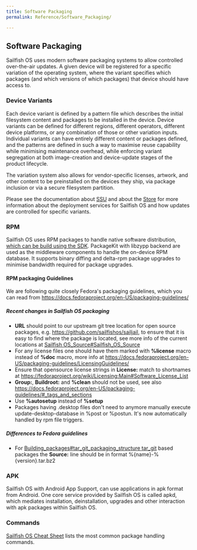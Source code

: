 ```yaml
---
title: Software Packaging
permalink: Reference/Software_Packaging/

---
```


## Software Packaging

Sailfish OS uses modern software packaging systems to allow controlled
over-the-air updates. A given device will be registered for a specific
variation of the operating system, where the variant specifies which
packages (and which versions of which packages) that device should have
access to.

### Device Variants

Each device variant is defined by a pattern file which describes the
initial filesystem content and packages to be installed in the device.
Device variants can be defined for different regions, different
operators, different device platforms, or any combination of those or
other variation inputs. Individual variants can have entirely different
content or packages defined, and the patterns are defined in such a way
to maximise reuse capability while minimising maintenance overhead,
while enforcing variant segregation at both image-creation and
device-update stages of the product lifecycle.

The variation system also allows for vendor-specific licenses, artwork,
and other content to be preinstalled on the devices they ship, via
package inclusion or via a secure filesystem partition.

Please see the documentation about [SSU](/Services/Deployment/SSU) and about the
[Store](/Services/Deployment/Store) for more information about the deployment
services for Sailfish OS and how updates are controlled for specific
variants.

### RPM

Sailfish OS uses RPM packages to handle native software distribution, [
which can be build using the SDK](/Develop/Platform/Building_packages).
PackageKit with libzypp backend are used as the middleware components to
handle the on-device RPM database. It supports binary diffing and
delta-rpm package upgrades to minimise bandwidth required for package
upgrades.

#### RPM packaging Guidelines

We are following quite closely Fedora's packaging guidelines, which you
can read from
<https://docs.fedoraproject.org/en-US/packaging-guidelines/>

##### Recent changes in Sailfish OS packaging

  - **URL** should point to our upstream git tree location for open
    source packages, e.g. <https://github.com/sailfishos/sailjail>, to
    ensure that it is easy to find where the package is located, see
    more info of the current locations at
    [Sailfish OS\_Source\#Sailfish\_OS\_Source](/Services/Development/Sailfish_OS_Source)
  - For any license files one should have them marked with **%license**
    macro instead of **%doc** macro, more info at
    <https://docs.fedoraproject.org/en-US/packaging-guidelines/LicensingGuidelines/>
  - Ensure that opensource license strings in **License:** match to
    shortnames at
    <https://fedoraproject.org/wiki/Licensing:Main#Software_License_List>
  - **Group:**, **Buildroot:** and **%clean** should not be used, see
    also
    <https://docs.fedoraproject.org/en-US/packaging-guidelines/#_tags_and_sections>
  - Use **%autosetup** instead of **%setup**
  - Packages having .desktop files don't need to anymore manually
    execute update-desktop-database in %post or %postun. It's now
    automatically handled by rpm file triggers.

##### Differences to Fedora guidelines

  - For [Building\_packages\#tar\_git\_packaging\_structure
    tar\_git](/Building_packages#tar_git_packaging_structure_tar_git)
    based packages the **Source:** line should be in format
    %{name}-%{version}.tar.bz2

### APK

Sailfish OS with Android App Support, can use applications in apk format
from Android. One core service provided by Sailfish OS is called apkd,
which mediates installation, deinstallation, upgrades and other
interaction with apk packages within Sailfish OS.

### Commands

[Sailfish OS Cheat
Sheet](/Sailfish_OS_Cheat_Sheet#Package_Handling) lists the
most common package handling commands.
